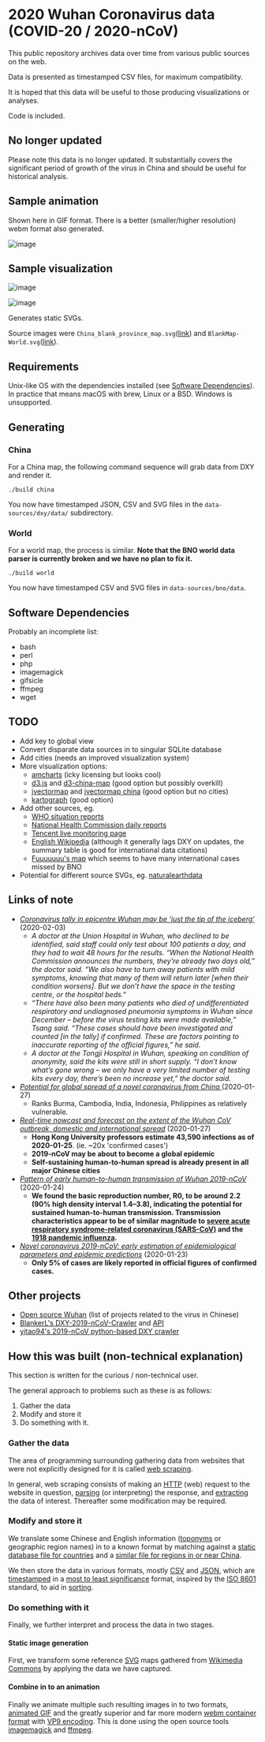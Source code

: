 # 2020 Wuhan Coronavirus data (COVID-20 / 2020-nCoV)

This public repository archives data over time from various public sources on the web.

Data is presented as timestamped CSV files, for maximum compatibility.

It is hoped that this data will be useful to those producing visualizations or analyses.

Code is included.

## No longer updated

Please note this data is no longer updated. It substantially covers the significant period of growth of the virus in China and should be useful for historical analysis.

## Sample animation

Shown here in GIF format. There is a better (smaller/higher resolution) webm format also generated.

![image](data-sources/dxy/data/latest-animation.gif)

## Sample visualization

![image](data-sources/dxy/data/20200322-141025-dxy-2019ncov-data.svg)

![image](data-sources/bno/data/20200204-205200-bno-2019ncov-data.svg)

Generates static SVGs. 

Source images were `China_blank_province_map.svg`([link](https://commons.wikimedia.org/wiki/File:China_blank_province_map.svg)) and `BlankMap-World.svg`([link](https://commons.wikimedia.org/wiki/File:BlankMap-World.svg)).

## Requirements

Unix-like OS with the dependencies installed (see [Software Dependencies](#software-dependencies)). In practice that means macOS with brew, Linux or a BSD. Windows is unsupported.

## Generating

### China

For a China map, the following command sequence will grab data from DXY and render it.

```
./build china
```

You now have timestamped JSON, CSV and SVG files in the `data-sources/dxy/data/` subdirectory.

### World

For a world map, the process is similar. __Note that the BNO world data parser is currently broken and we have no plan to fix it.__

```
./build world
```

You now have timestamped CSV and SVG files in `data-sources/bno/data`.

## Software Dependencies

Probably an incomplete list:
 * bash
 * perl
 * php
 * imagemagick
 * gifsicle
 * ffmpeg
 * wget

## TODO

 * Add key to global view
 * Convert disparate data sources in to singular SQLite database
 * Add cities (needs an improved visualization system)
 * More visualization options:
   * [amcharts](https://www.amcharts.com/demos/map-with-curved-lines/?theme=dark) (icky licensing but looks cool)
   * [d3.js](https://d3js.org/) and [d3-china-map](https://github.com/clemsos/d3-china-map) (good option but possibly overkill)
   * [jvectormap](https://jvectormap.com/) and [jvectormap china](https://jvectormap.com/maps/countries/china/) (good option but no cities)
   * [kartograph](http://kartograph.org/) (good option)
 * Add other sources, eg.
   * [WHO situation reports](https://www.who.int/emergencies/diseases/novel-coronavirus-2019/situation-reports)
   * [National Health Commission daily reports](http://www.nhc.gov.cn/xcs/yqtb/list_gzbd.shtml)
   * [Tencent live monitoring page](https://news.qq.com//zt2020/page/feiyan.htm)
   * [English Wikipedia](https://en.wikipedia.org/wiki/2019%E2%80%9320_Wuhan_coronavirus_outbreak) (although it generally lags DXY on updates, the summary table is good for international data citations)
   * [Fuuuuuuu's map](https://maphub.net/Fuuuuuuu/map) which seems to have many international cases missed by BNO
 * Potential for different source SVGs, eg. [naturalearthdata](https://www.naturalearthdata.com/downloads/)

## Links of note

 * *[Coronavirus tally in epicentre Wuhan may be ‘just the tip of the iceberg’](https://www.scmp.com/news/china/society/article/3048792/coronavirus-tally-epicentre-wuhan-may-be-just-tip-iceberg)* (2020-02-03)
   * *A doctor at the Union Hospital in Wuhan, who declined to be identified, said staff could only test about 100 patients a day, and they had to wait 48 hours for the results. “When the National Health Commission announces the numbers, they’re already two days old,” the doctor said. “We also have to turn away patients with mild symptoms, knowing that many of them will return later [when their condition worsens]. But we don’t have the space in the testing centre, or the hospital beds.”*
   * *“There have also been many patients who died of undifferentiated respiratory and undiagnosed pneumonia symptoms in Wuhan since December – before the virus testing kits were made available,” Tsang said. “These cases should have been investigated and counted [in the tally] if confirmed. These are factors pointing to inaccurate reporting of the official figures,” he said.*
   * *A doctor at the Tongji Hospital in Wuhan, speaking on condition of anonymity, said the kits were still in short supply. “I don’t know what’s gone wrong – we only have a very limited number of testing kits every day, there’s been no increase yet,” the doctor said.*
 * *[Potential for global spread of a novel coronavirus from China ](https://academic.oup.com/jtm/advance-article/doi/10.1093/jtm/taaa011/5716260)* (2020-01-27)
   * Ranks Burma, Cambodia, India, Indonesia, Philippines as relatively vulnerable.
 * *[Real-time nowcast and forecast on the extent of the Wuhan CoV outbreak, domestic and international spread](https://www.med.hku.hk/f/news/3549/7418/Wuhan-coronavirus-outbreak_AN-UPDATE_20200127.pdf)* (2020-01-27)
   * __Hong Kong University professors estimate 43,590 infections as of 2020-01-25__. (ie. ~20x 'confirmed cases')
   * __2019-nCoV may be about to become a global epidemic__
   * __Self-sustaining human-to-human spread is already present in all major Chinese cities__
 * *[Pattern of early human-to-human transmission of Wuhan 2019-nCoV](https://raw.githubusercontent.com/jriou/wcov/master/manuscript_v2.pdf)* (2020-01-24)
   * __We found the basic reproduction number, R0, to be around 2.2 (90% high density interval 1.4–3.8), indicating the potential for sustained human-to-human transmission. Transmission characteristics appear to be of similar magnitude to [severe acute respiratory syndrome-related coronavirus (SARS-CoV)](https://en.wikipedia.org/wiki/Severe_acute_respiratory_syndrome) and the [1918 pandemic influenza](https://en.wikipedia.org/wiki/1918_flu_pandemic).__
 * *[Novel coronavirus 2019-nCoV: early estimation of epidemiological parameters and epidemic predictions](https://www.medrxiv.org/content/10.1101/2020.01.23.20018549v1.full.pdf)* (2020-01-23)
   * __Only 5% of cases are likely reported in official figures of confirmed cases.__

## Other projects

 * [Open source Wuhan](https://weileizeng.github.io/OpenSourceWuhan/) (list of projects related to the virus in Chinese)
 * [BlankerL's DXY-2019-nCoV-Crawler](https://github.com/BlankerL/DXY-2019-nCoV-Crawler) and [API](http://lab.isaaclin.cn/nCoV/)
 * [yitao94's 2019-nCoV python-based DXY crawler](https://github.com/yitao94/2019-nCoV)

## How this was built (non-technical explanation)

This section is written for the curious / non-technical user.

The general approach to problems such as these is as follows:
 1. Gather the data
 2. Modify and store it
 3. Do something with it.

### Gather the data

The area of programming surrounding gathering data from websites that were not explicitly designed for it is called [web scraping](https://en.wikipedia.org/wiki/Web_scraping).

In general, web scraping consists of making an [HTTP](https://en.wikipedia.org/wiki/Hypertext_Transfer_Protocol) (web) request to the website in question, [parsing](https://en.wikipedia.org/wiki/Parsing#Computer_languages) (or interpreting) the response, and [extracting](https://en.wikipedia.org/wiki/Extract,_transform,_load#Extract) the data of interest. Thereafter some modification may be required.

### Modify and store it

We translate some Chinese and English information ([toponyms]() or geographic region names) in to a known format by matching against a [static database file for countries](country-codes.csv) and a [similar file for regions in or near China](greater-china-region-names.csv).

We then store the data in various formats, mostly [CSV](https://en.wikipedia.org/wiki/Comma-separated_values) and [JSON](https://en.wikipedia.org/wiki/JSON), which are [timestamped](https://en.wikipedia.org/wiki/Timestamp) in a [most to least significance](https://en.wikipedia.org/wiki/Significant_figures#In_computing) format, inspired by the [ISO 8601](https://en.wikipedia.org/wiki/ISO_8601) standard, to aid in [sorting](https://en.wikipedia.org/wiki/Sorting_algorithm).

### Do something with it

Finally, we further interpret and process the data in two stages.

#### Static image generation

First, we transform some reference [SVG](https://en.wikipedia.org/wiki/SVG) maps gathered from [Wikimedia Commons](http://commons.wikimedia.org) by applying the data we have captured.

#### Combine in to an animation

Finally we animate multiple such resulting images in to two formats, [animated GIF](https://en.wikipedia.org/wiki/GIF#Animated_GIF) and the greatly superior and far more modern [webm container format](https://en.wikipedia.org/wiki/Webm) with [VP9 encoding](https://en.wikipedia.org/wiki/VP9). This is done using the open source tools [imagemagick](https://imagemagick.org/) and [ffmpeg](https://ffmpeg.org/).
